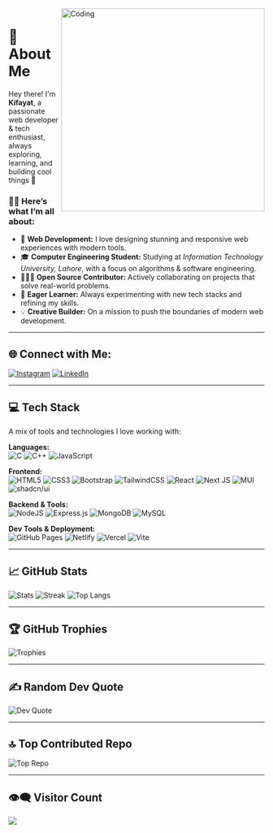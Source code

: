 <img align="right" alt="Coding" width="400" src="https://cdn.dribbble.com/users/1162077/screenshots/3848914/media/320984a9ca58b3c73274c9259ecf6de8.gif" />

# 💫 About Me  
Hey there! I'm **Kifayat**, a passionate web developer & tech enthusiast, always exploring, learning, and building cool things 🚀

### 👨‍💻 Here’s what I’m all about:
- 🎨 **Web Development:** I love designing stunning and responsive web experiences with modern tools.  
- 🎓 **Computer Engineering Student:** Studying at *Information Technology University, Lahore*, with a focus on algorithms & software engineering.  
- 🧑‍🤝‍🧑 **Open Source Contributor:** Actively collaborating on projects that solve real-world problems.  
- 🧠 **Eager Learner:** Always experimenting with new tech stacks and refining my skills.  
- 💡 **Creative Builder:** On a mission to push the boundaries of modern web development.

---

## 🌐 Connect with Me:
[![Instagram](https://img.shields.io/badge/Instagram-%23E4405F.svg?logo=Instagram&logoColor=white)](https://instagram.com/kifayat_khan5426)
[![LinkedIn](https://img.shields.io/badge/LinkedIn-%230077B5.svg?logo=linkedin&logoColor=white)](https://linkedin.com/in/syed-kifayat-ur-rahman-a88b03265)

---

## 💻 Tech Stack
A mix of tools and technologies I love working with:

**Languages:**  
![C](https://img.shields.io/badge/c-%2300599C.svg?style=for-the-badge&logo=c&logoColor=white)
![C++](https://img.shields.io/badge/c++-%2300599C.svg?style=for-the-badge&logo=c%2B%2B&logoColor=white)
![JavaScript](https://img.shields.io/badge/javascript-%23323330.svg?style=for-the-badge&logo=javascript&logoColor=%23F7DF1E)

**Frontend:**  
![HTML5](https://img.shields.io/badge/html5-%23E34F26.svg?style=for-the-badge&logo=html5&logoColor=white)
![CSS3](https://img.shields.io/badge/css3-%231572B6.svg?style=for-the-badge&logo=css3&logoColor=white)
![Bootstrap](https://img.shields.io/badge/bootstrap-%238511FA.svg?style=for-the-badge&logo=bootstrap&logoColor=white)
![TailwindCSS](https://img.shields.io/badge/tailwindcss-%2338B2AC.svg?style=for-the-badge&logo=tailwind-css&logoColor=white)
![React](https://img.shields.io/badge/react-%2320232a.svg?style=for-the-badge&logo=react&logoColor=%2361DAFB)
![Next JS](https://img.shields.io/badge/Next-black?style=for-the-badge&logo=next.js&logoColor=white)
![MUI](https://img.shields.io/badge/MUI-%230081CB.svg?style=for-the-badge&logo=mui&logoColor=white)
![shadcn/ui](https://img.shields.io/badge/shadcn/ui-%23black.svg?style=for-the-badge&logo=tailwind-css&logoColor=white)

**Backend & Tools:**  
![NodeJS](https://img.shields.io/badge/node.js-6DA55F?style=for-the-badge&logo=node.js&logoColor=white)
![Express.js](https://img.shields.io/badge/express.js-%23404d59.svg?style=for-the-badge&logo=express&logoColor=%2361DAFB)
![MongoDB](https://img.shields.io/badge/MongoDB-%234ea94b.svg?style=for-the-badge&logo=mongodb&logoColor=white)
![MySQL](https://img.shields.io/badge/mysql-%2300000f.svg?style=for-the-badge&logo=mysql&logoColor=white)

**Dev Tools & Deployment:**  
![GitHub Pages](https://img.shields.io/badge/github%20pages-121013?style=for-the-badge&logo=github&logoColor=white)
![Netlify](https://img.shields.io/badge/netlify-%23000000.svg?style=for-the-badge&logo=netlify&logoColor=#00C7B7)
![Vercel](https://img.shields.io/badge/vercel-%23000000.svg?style=for-the-badge&logo=vercel&logoColor=white)
![Vite](https://img.shields.io/badge/vite-%23646CFF.svg?style=for-the-badge&logo=vite&logoColor=white)

---

## 📈 GitHub Stats
![Stats](https://github-readme-stats.vercel.app/api?username=SyedKifayat1&theme=tokyonight&hide_border=true&include_all_commits=true&count_private=true)
![Streak](https://github-readme-streak-stats.herokuapp.com/?user=SyedKifayat1&theme=tokyonight&hide_border=true)
![Top Langs](https://github-readme-stats.vercel.app/api/top-langs/?username=SyedKifayat1&theme=tokyonight&hide_border=true&layout=compact)

---

## 🏆 GitHub Trophies
![Trophies](https://github-profile-trophy.vercel.app/?username=SyedKifayat1&theme=radical&no-frame=true&margin-w=5)

---

## ✍️ Random Dev Quote
![Dev Quote](https://quotes-github-readme.vercel.app/api?type=horizontal&theme=radical)

---

## 🔝 Top Contributed Repo
![Top Repo](https://github-contributor-stats.vercel.app/api?username=SyedKifayat1&limit=5&theme=dark&combine_all_yearly_contributions=true)

---

## 👁‍🗨 Visitor Count  
[![](https://visitcount.itsvg.in/api?id=SyedKifayat1&icon=2&color=12)](https://visitcount.itsvg.in)
